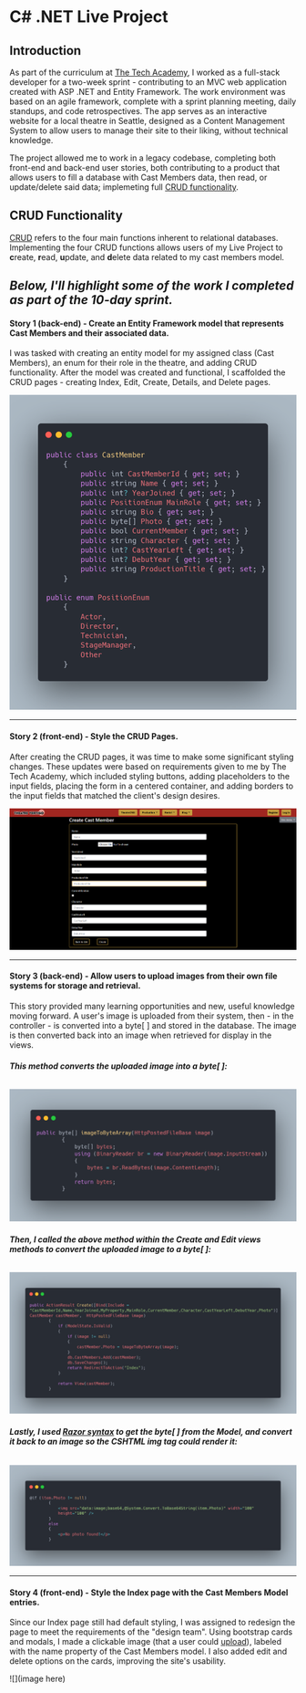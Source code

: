 # C# .NET Live Project
## Introduction
As part of the curriculum at [The Tech Academy](https://learncodinganywhere.com), I worked as a full-stack developer for a two-week sprint - contributing to an MVC web application created with ASP .NET and Entity Framework. The work environment was based on an agile framework, complete with a sprint planning meeting, daily standups, and code retrospectives. The app serves as an interactive website for a local theatre in Seattle, designed as a Content Management System to allow users to manage their site to their liking, without technical knowledge.

The project allowed me to work in a legacy codebase, completing both front-end and back-end user stories, both contributing to a product that allows users to fill a database with Cast Members data, then read, or update/delete said data; implemeting full [CRUD functionality](#crud-functionality).

## CRUD Functionality
[CRUD](https://learn.microsoft.com/en-us/iis-administration/api/crud) refers to the four main functions inherent to relational databases. Implementing the four CRUD functions allows users of my Live Project to **c**reate, **r**ead, **u**pdate, and **d**elete data related to my cast members model.

## ***Below, I'll highlight some of the work I completed as part of the 10-day sprint.***

#### Story 1 (back-end) - Create an Entity Framework model that represents Cast Members and their associated data.
I was tasked with creating an entity model for my assigned class (Cast Members), an enum for their role in the theatre, and adding CRUD functionality. After the model was created and functional, I scaffolded the CRUD pages - creating  Index, Edit, Create, Details, and Delete pages. 

![A code snippet of the Cast Members model and its properties](https://github.com/jmternes/C-Sharp-Live-Project/blob/main/myModel.png?raw=true)

<hr/>

#### Story 2 (front-end) - Style the CRUD Pages.
After creating the CRUD pages, it was time to make some significant styling changes. These updates were based on requirements given to me by The Tech Academy, which included styling buttons, adding placeholders to the input fields, placing the form in a centered container, and adding borders to the input fields that matched the client's design desires. 

![A screenshot of the website's design](https://github.com/jmternes/C-Sharp-Live-Project/blob/main/CreatePage.png?raw=true)

<hr/>

#### Story 3 (back-end) - Allow users to upload images from their own file systems for storage and retrieval.
This story provided many learning opportunities and new, useful knowledge moving forward. A user's image is uploaded from their system, then - in the controller - is converted into a byte[ ] and stored in the database. The image is then converted back into an image when retrieved for display in the views. 

###### ***This method converts the uploaded image into a byte[ ]:***

![A code snippet of the image to byte array method](https://github.com/jmternes/C-Sharp-Live-Project/blob/main/Image%20to%20Byte%5B%5D%20Method.png?raw=true)

###### ***Then, I called the above method within the Create and Edit views methods to convert the uploaded image to a byte[ ]:***

![A code snippet of the Create views method](https://github.com/jmternes/C-Sharp-Live-Project/blob/main/Image%202%20Byte%5B%5D%20Method%20Called.png?raw=true)

###### ***Lastly, I used [Razor syntax](https://learn.microsoft.com/en-us/aspnet/web-pages/overview/getting-started/introducing-razor-syntax-c) to get the byte[ ] from the Model, and convert it back to an image so the CSHTML img tag could render it:***

![A code snippet of the CSHTML file](https://github.com/jmternes/C-Sharp-Live-Project/blob/main/Display%20the%20Converted%20Image.png?raw=true)

<hr/>

#### Story 4 (front-end) - Style the Index page with the Cast Members Model entries.
Since our Index page still had default styling, I was assigned to redesign the page to meet the requirements of the "design team". Using bootstrap cards and modals, I made a clickable image (that a user could [upload](#story-3-back-end)), labeled with the name property of the Cast Members model. I also added edit and delete options on the cards, improving the site's usability.

![](image here)
